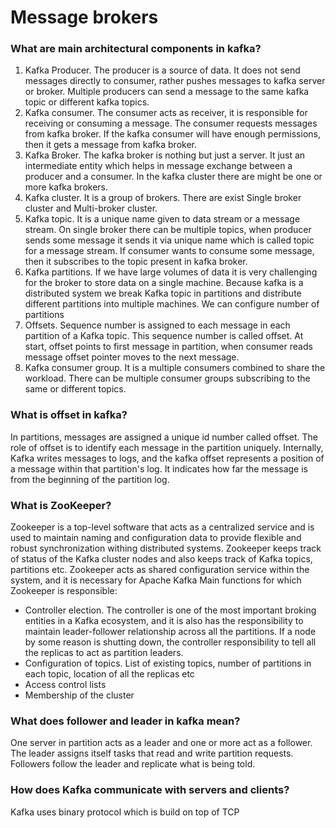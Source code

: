 # Message brokers

### What are main architectural components in kafka?
1. Kafka Producer. The producer is a source of data. It does not send messages directly to 
consumer, rather pushes messages to kafka server or broker. Multiple producers can send a message
to the same kafka topic or different kafka topics.
2. Kafka consumer. The consumer acts as receiver, it is responsible for receiving or 
consuming a message. The consumer requests messages from kafka broker. If the kafka consumer
will have enough permissions, then it gets a message from kafka broker.
3. Kafka Broker. The kafka broker is nothing but just a server. It just an intermediate entity
which helps in message exchange between a producer and a consumer. In the kafka cluster 
there are might be one or more kafka brokers.
4. Kafka cluster. It is a group of brokers. There are exist Single broker cluster and 
Multi-broker cluster.
5. Kafka topic. It is a unique name given to data stream or a message stream. On single broker
there can be multiple topics, when producer sends some message it sends it via unique name
which is called topic for a message stream. If consumer wants to consume some message, then
it subscribes to the topic present in kafka broker.
6. Kafka partitions. If we have large volumes of data it is very challenging for the broker
to store data on a single machine. Because kafka is a distributed system we break Kafka topic
in partitions and distribute different partitions into multiple machines. We can configure
number of partitions
7. Offsets. Sequence number is assigned to each message in each partition of a Kafka topic.
This sequence number is called offset. At start, offset points to first message in partition,
when consumer reads message offset pointer moves to the next message.
8. Kafka consumer group. It is a multiple consumers combined to share the workload.
There can be multiple consumer groups subscribing to the same or different topics.

### What is offset in kafka?
In partitions, messages are assigned a unique id number called offset. The role of offset 
is to identify each message in the partition uniquely.
Internally, Kafka writes messages to logs, and the kafka offset represents a position
of a message within that partition's log. It indicates how far the message is from the
beginning of the partition log.

### What is ZooKeeper?
Zookeeper is a top-level software that acts as a centralized service and is used to maintain
naming and configuration data to provide flexible and robust synchronization withing 
distributed systems. Zookeeper keeps track of status of the Kafka cluster nodes and also 
keeps track of Kafka topics, partitions etc.
Zookeeper acts as shared configuration service within the system, and it is necessary for Apache Kafka
Main functions for which Zookeeper is responsible:
- Controller election. The controller is one of the most important broking entities in a Kafka
ecosystem, and it is also has the responsibility to maintain leader-follower relationship
across all the partitions. If a node by some reason is shutting down, the controller
responsibility to tell all the replicas to act as partition leaders.
- Configuration of topics. List of existing topics, number of partitions in each topic, location
of all the replicas etc
- Access control lists
- Membership of the cluster

### What does follower and leader in kafka mean?
One server in partition acts as a leader and one or more act as a follower. The leader
assigns itself tasks that read and write partition requests. Followers follow the leader
and replicate what is being told.

### How does Kafka communicate with servers and clients?
Kafka uses binary protocol which is build on top of TCP

